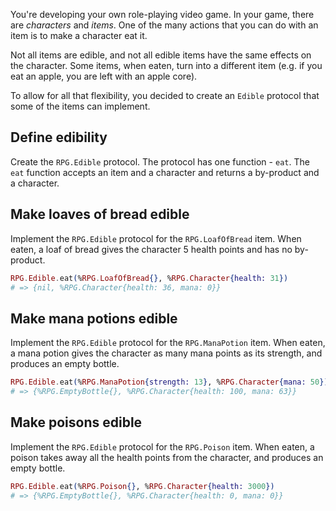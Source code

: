 You're developing your own role-playing video game. In your game, there are _characters_ and _items_. One of the many actions that you can do with an item is to make a character eat it.

Not all items are edible, and not all edible items have the same effects on the character. Some items, when eaten, turn into a different item (e.g. if you eat an apple, you are left with an apple core).

To allow for all that flexibility, you decided to create an `Edible` protocol that some of the items can implement.

## Define edibility

Create the `RPG.Edible` protocol. The protocol has one function - `eat`. The `eat` function accepts an item and a character and returns a by-product and a character.

## Make loaves of bread edible

Implement the `RPG.Edible` protocol for the `RPG.LoafOfBread` item. When eaten, a loaf of bread gives the character 5 health points and has no by-product.

```elixir
RPG.Edible.eat(%RPG.LoafOfBread{}, %RPG.Character{health: 31})
# => {nil, %RPG.Character{health: 36, mana: 0}}
```

## Make mana potions edible

Implement the `RPG.Edible` protocol for the `RPG.ManaPotion` item. When eaten, a mana potion gives the character as many mana points as its strength, and produces an empty bottle.

```elixir
RPG.Edible.eat(%RPG.ManaPotion{strength: 13}, %RPG.Character{mana: 50})
# => {%RPG.EmptyBottle{}, %RPG.Character{health: 100, mana: 63}}
```

## Make poisons edible

Implement the `RPG.Edible` protocol for the `RPG.Poison` item. When eaten, a poison takes away all the health points from the character, and produces an empty bottle.

```elixir
RPG.Edible.eat(%RPG.Poison{}, %RPG.Character{health: 3000})
# => {%RPG.EmptyBottle{}, %RPG.Character{health: 0, mana: 0}}
```
